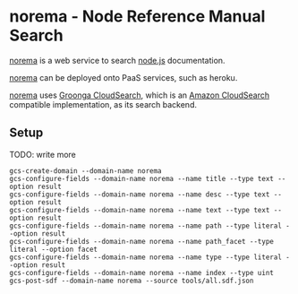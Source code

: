 # norema - Node Reference Manual Search

[norema][] is a web service to search [node.js][] documentation.

[norema][] can be deployed onto PaaS services, such as heroku.

[norema][] uses [Groonga CloudSearch][], which is an [Amazon CloudSearch][] compatible implementation, as its search backend.

  [node.js]: http://nodejs.org/
  [Groonga CloudSearch]: http://gcs.github.com/
  [Amazon CloudSearch]: http://aws.amazon.com/en/cloudsearch/
  [norema]: https://github.com/nroonga/norema


## Setup

TODO: write more

    gcs-create-domain --domain-name norema
    gcs-configure-fields --domain-name norema --name title --type text --option result
    gcs-configure-fields --domain-name norema --name desc --type text --option result
    gcs-configure-fields --domain-name norema --name text --type text --option result
    gcs-configure-fields --domain-name norema --name path --type literal --option result
    gcs-configure-fields --domain-name norema --name path_facet --type literal --option facet
    gcs-configure-fields --domain-name norema --name type --type literal --option result
    gcs-configure-fields --domain-name norema --name index --type uint
    gcs-post-sdf --domain-name norema --source tools/all.sdf.json
